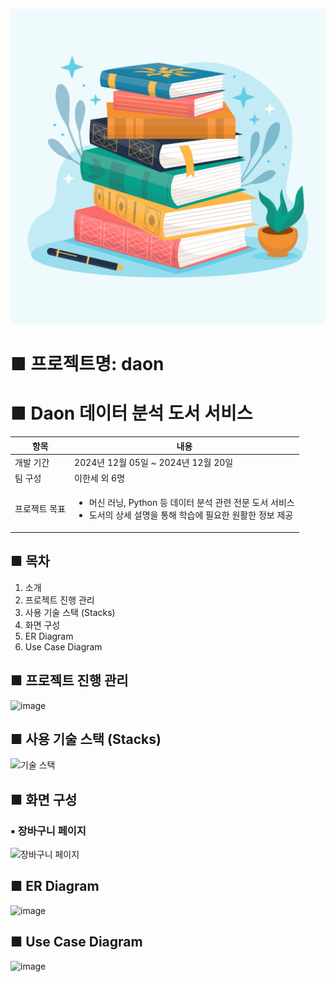 <p align="center">
  <img src="https://github.com/Michael-Lee213/daon/blob/main/6920933.jpg?raw=true" width="800"/>
</p>

# ■ 프로젝트명: daon

# ■ Daon 데이터 분석 도서 서비스

<table>
  <thead>
    <tr>
      <th>항목</th>
      <th>내용</th>
    </tr>
  </thead>
  <tbody>
    <tr>
      <td>개발 기간 </td>
      <td>2024년 12월 05일 ~ 2024년 12월 20일</td>
    </tr>
    <tr>
      <td>팀 구성</td>
      <td>이한세 외 6명</td>
    </tr>
    <tr>
      <td>프로젝트 목표</td>
      <td>
        <ul>        
          <li>머신 러닝, Python 등 데이터 분석 관련 전문 도서 서비스</li>  
          <li>도서의 상세 설명을 통해 학습에 필요한 원활한 정보 제공</li>
        </ul>
      </td>
    </tr>
  </tbody>
</table>



## ■ 목차  
1. 소개  
2. 프로젝트 진행 관리  
3. 사용 기술 스택 (Stacks)  
4. 화면 구성  
5. ER Diagram  
6. Use Case Diagram  



## ■ 프로젝트 진행 관리  
![image](https://github.com/user-attachments/assets/e711f654-7cd1-40d8-8636-98c97f8ba907)



## ■ 사용 기술 스택 (Stacks)  
![기술 스택](https://github.com/user-attachments/assets/49acdfbd-33a6-41b8-a9c9-83a5575f6c94)



## ■ 화면 구성

### ▪ 장바구니 페이지  
![장바구니 페이지](https://github.com/user-attachments/assets/2d90fc35-6409-4d4e-8327-f7464d0fe106)


## ■ ER Diagram  
![image](https://github.com/user-attachments/assets/5826a425-b000-4fc8-8931-5c53d9f7935d)



## ■ Use Case Diagram  
![image](https://github.com/user-attachments/assets/a39fbbc9-380b-461c-91b2-e7d7ae742e86)

